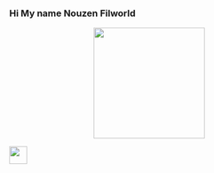 ### Hi My name Nouzen Filworld

<!--
**Firstvertotest/Firstvertotest** is a ✨ _special_ ✨ repository because its `README.md` (this file) appears on your GitHub profile.

Here are some ideas to get you started: Web Developer

- 🔭 I’m currently working on ...
- 🌱 I’m currently learning ...
- 👯 I’m looking to collaborate on ...
- 🤔 I’m looking for help with ...
- 💬 Ask me about ...
- 📫 How to reach me: ...
- 😄 Pronouns: ...
- ⚡ Fun fact: ...
--><div id="header" align="center">
  <img src="https://media.giphy.com/media/EFmBR3KnUI6C7ohtP4/giphy.gif?cid=790b7611wpisbtpp4n0atuknnexnq7y3yapy2w5mz359a82m&ep=v1_gifs_trending&rid=giphy.gif&ct=g" width="200"/>
</div><p align="left"> <a href="https://www.github.com/Firstvertotest" target="_blank" rel="noreferrer"> <picture> <source media="(prefers-color-scheme: dark)" srcset="https://raw.githubusercontent.com/danielcranney/readme-generator/main/public/icons/socials/github-dark.svg" /> <source media="(prefers-color-scheme: light)" srcset="https://raw.githubusercontent.com/danielcranney/readme-generator/main/public/icons/socials/github.svg" /> <img src="https://raw.githubusercontent.com/danielcranney/readme-generator/main/public/icons/socials/github.svg" width="32" height="32" /> </picture> </a></p>

